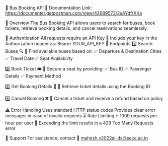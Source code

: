 🚌 Bus Booking API
🔗 Documentation Link: https://documenter.getpostman.com/view/42689573/2sAYdfrXKa

📌 Overview
The Bus Booking API allows users to search for buses, book tickets, retrieve booking details, and cancel reservations seamlessly.

🔐 Authentication
All requests require an API Key 🔑
Include your key in the Authorization header as:
Bearer YOUR_API_KEY
🚏 Endpoints
1️⃣ Search Buses 🔍
📌 Find available buses based on:
✅ Departure & Destination Cities
✅ Travel Date
✅ Seat Availability

2️⃣ Book Ticket 🎟️
📌 Secure a seat by providing:
✅ Bus ID
✅ Passenger Details
✅ Payment Method

3️⃣ Get Booking Details 📄
📌 Retrieve ticket details using the Booking ID

4️⃣ Cancel Booking ❌
📌 Cancel a ticket and receive a refund based on policy

⚠️ Error Handling
Uses standard HTTP status codes
Provides clear error messages in case of invalid requests
⏳ Rate Limiting
⚡ 1000 requests per hour per user
🚫 Exceeding the limit results in a 429 Too Many Requests error

📩 Support
For assistance, contact 📧 mahesh.v2022ai-ds@sece.ac.in
